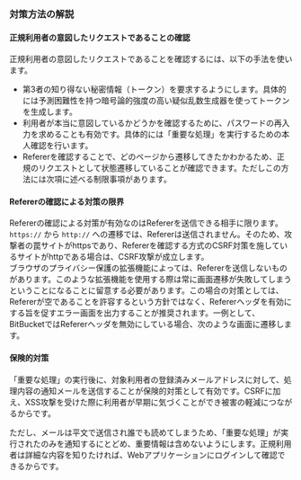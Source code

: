 ### 対策方法の解説
#### 正規利用者の意図したリクエストであることの確認
正規利用者の意図したリクエストであることを確認するには、以下の手法を使います。

 - 第3者の知り得ない秘密情報（トークン）を要求するようにします。具体的には予測困難性を持つ暗号論的強度の高い疑似乱数生成器を使ってトークンを生成します。
 - 利用者が本当に意図しているかどうかを確認するために、パスワードの再入力を求めることも有効です。具体的には「重要な処理」を実行するための本人確認を行います。
 - Refererを確認することで、どのページから遷移してきたかわかるため、正規のリクエストとして状態遷移していることが確認できます。ただしこの方法には次項に述べる制限事項があります。

#### Refererの確認による対策の限界
 Refererの確認による対策が有効なのはRefererを送信できる相手に限ります。<br>
 ```https://``` から ```http://``` への遷移では、Refererは送信されません。そのため、攻撃者の罠サイトがhttpsであり、Refererを確認する方式のCSRF対策を施しているサイトがhttpである場合は、CSRF攻撃が成立します。<br>
 ブラウザのプライバシー保護の拡張機能によっては、Refererを送信しないものがあります。このような拡張機能を使用する際は常に画面遷移が失敗してしまうということになることに留意する必要があります。この場合の対策としては、Refererが空であることを許容するという方針ではなく、Refererヘッダを有効にする旨を促すエラー画面を出力することが推奨されます。一例として、BitBucketではRefererヘッダを無効にしている場合、次のような画面に遷移します。<br>

#### 保険的対策
「重要な処理」の実行後に、対象利用者の登録済みメールアドレスに対して、処理内容の通知メールを送信することが保険的対策として有効です。CSRFに加え、XSS攻撃を受けた際に利用者が早期に気づくことができ被害の軽減につながるからです。

ただし、メールは平文で送信され誰でも読めてしまうため、「重要な処理」が実行されたのみを通知するにとどめ、重要情報は含めないようにします。正規利用者は詳細な内容を知りたければ、Webアプリケーションにログインして確認できるからです。
